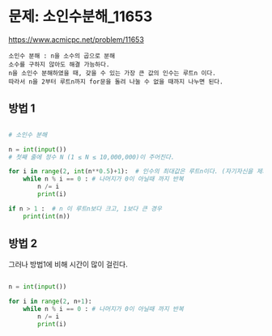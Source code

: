 # 문제: 소인수분해_11653
https://www.acmicpc.net/problem/11653

```
소인수 분해 : n을 소수의 곱으로 분해
소수를 구하지 않아도 해결 가능하다.
n을 소인수 분해하였을 때, 갖을 수 있는 가장 큰 값의 인수는 루트n 이다.
따라서 n을 2부터 루트n까지 for문을 돌려 나눌 수 없을 때까지 나누면 된다.
```

## 방법 1
``` python

# 소인수 분해

n = int(input())
# 첫째 줄에 정수 N (1 ≤ N ≤ 10,000,000)이 주어진다.

for i in range(2, int(n**0.5)+1):  # 인수의 최대값은 루트n이다. (자기자신을 제외하고)
    while n % i == 0 : # 나머지가 0이 아닐때 까지 반복
        n /= i
        print(i)

if n > 1 :  # n 이 루트n보다 크고, 1보다 큰 경우
    print(int(n))


```

## 방법 2 
그러나 방법1에 비해 시간이 많이 걸린다.

``` python

n = int(input())

for i in range(2, n+1):
    while n % i == 0 : # 나머지가 0이 아닐때 까지 반복
        n /= i
        print(i)






```

